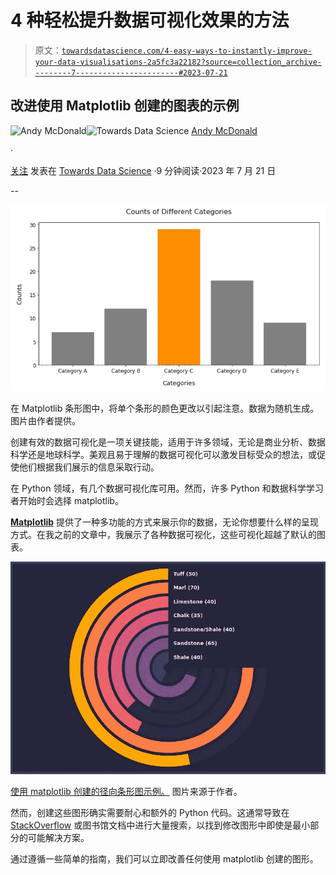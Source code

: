 # 4 种轻松提升数据可视化效果的方法

> 原文：[`towardsdatascience.com/4-easy-ways-to-instantly-improve-your-data-visualisations-2a5fc3a22182?source=collection_archive---------7-----------------------#2023-07-21`](https://towardsdatascience.com/4-easy-ways-to-instantly-improve-your-data-visualisations-2a5fc3a22182?source=collection_archive---------7-----------------------#2023-07-21)

## 改进使用 Matplotlib 创建的图表的示例

[](https://andymcdonaldgeo.medium.com/?source=post_page-----2a5fc3a22182--------------------------------)![Andy McDonald](https://andymcdonaldgeo.medium.com/?source=post_page-----2a5fc3a22182--------------------------------)[](https://towardsdatascience.com/?source=post_page-----2a5fc3a22182--------------------------------)![Towards Data Science](https://towardsdatascience.com/?source=post_page-----2a5fc3a22182--------------------------------) [Andy McDonald](https://andymcdonaldgeo.medium.com/?source=post_page-----2a5fc3a22182--------------------------------)

·

[关注](https://medium.com/m/signin?actionUrl=https%3A%2F%2Fmedium.com%2F_%2Fsubscribe%2Fuser%2F9c280f85f15c&operation=register&redirect=https%3A%2F%2Ftowardsdatascience.com%2F4-easy-ways-to-instantly-improve-your-data-visualisations-2a5fc3a22182&user=Andy+McDonald&userId=9c280f85f15c&source=post_page-9c280f85f15c----2a5fc3a22182---------------------post_header-----------) 发表在 [Towards Data Science](https://towardsdatascience.com/?source=post_page-----2a5fc3a22182--------------------------------) ·9 分钟阅读·2023 年 7 月 21 日[](https://medium.com/m/signin?actionUrl=https%3A%2F%2Fmedium.com%2F_%2Fvote%2Ftowards-data-science%2F2a5fc3a22182&operation=register&redirect=https%3A%2F%2Ftowardsdatascience.com%2F4-easy-ways-to-instantly-improve-your-data-visualisations-2a5fc3a22182&user=Andy+McDonald&userId=9c280f85f15c&source=-----2a5fc3a22182---------------------clap_footer-----------)

--

[](https://medium.com/m/signin?actionUrl=https%3A%2F%2Fmedium.com%2F_%2Fbookmark%2Fp%2F2a5fc3a22182&operation=register&redirect=https%3A%2F%2Ftowardsdatascience.com%2F4-easy-ways-to-instantly-improve-your-data-visualisations-2a5fc3a22182&source=-----2a5fc3a22182---------------------bookmark_footer-----------)![](img/ddf9cbabd863a0f1d59dcd78752de9a0.png)

在 Matplotlib 条形图中，将单个条形的颜色更改以引起注意。数据为随机生成。图片由作者提供。

创建有效的数据可视化是一项关键技能，适用于许多领域，无论是商业分析、数据科学还是地球科学。美观且易于理解的数据可视化可以激发目标受众的想法，或促使他们根据我们展示的信息采取行动。

在 Python 领域，有几个数据可视化库可用。然而，许多 Python 和数据科学学习者开始时会选择 matplotlib。

[**Matplotlib**](https://matplotlib.org/) 提供了一种多功能的方式来展示你的数据，无论你想要什么样的呈现方式。在我之前的文章中，我展示了各种数据可视化，这些可视化超越了默认的图表。

![](img/c2aa9861c7855e586924fd8476f41437.png)

[使用 matplotlib 创建的径向条形图示例。](https://medium.com/towards-data-science/create-eye-catching-radial-bar-charts-with-matplotlib-fd03ff732048) 图片来源于作者。

然而，创建这些图形确实需要耐心和额外的 Python 代码。这通常导致在 [StackOverflow](https://stackoverflow.com/) 或图书馆文档中进行大量搜索，以找到修改图形中即使是最小部分的可能解决方案。

通过遵循一些简单的指南，我们可以立即改善任何使用 matplotlib 创建的图形。
